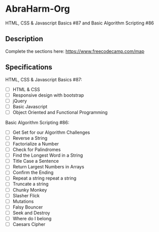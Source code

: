 # AbraHarm-Org
HTML, CSS &amp; Javascript Basics #87 and Basic Algorithm Scripting #86

## Description

Complete the sections here:
https://www.freecodecamp.com/map

## Specifications

HTML, CSS &amp; Javascript Basics #87:
- [ ] HTML & CSS
- [ ] Responsive design with bootstrap
- [ ] jQuery
- [ ] Basic Javascript
- [ ] Object Oriented and Functional Programming

Basic Algorithm Scripting #86:
- [ ] Get Set for our Algorithm Challenges
- [ ] Reverse a String 
- [ ] Factorialize a Number 
- [ ] Check for Palindromes 
- [ ] Find the Longest Word in a String 
- [ ] Title Case a Sentence 
- [ ] Return Largest Numbers in Arrays 
- [ ] Confirm the Ending 
- [ ] Repeat a string repeat a string 
- [ ] Truncate a string 
- [ ] Chunky Monkey 
- [ ] Slasher Flick 
- [ ] Mutations 
- [ ] Falsy Bouncer 
- [ ] Seek and Destroy 
- [ ] Where do I belong 
- [ ] Caesars Cipher 
